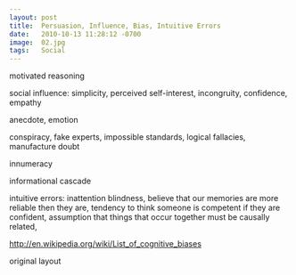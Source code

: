 ```yaml
---
layout: post
title:  Persuasion, Influence, Bias, Intuitive Errors
date:   2010-10-13 11:28:12 -0700
image:  02.jpg
tags:   Social
---
```


motivated reasoning

social influence: simplicity, perceived self-interest, incongruity, confidence, empathy

anecdote, emotion

conspiracy, fake experts, impossible standards, logical fallacies, manufacture doubt

innumeracy

informational cascade

intuitive errors: inattention blindness, believe that our memories are more reliable then they are, tendency to think someone is competent if they are confident, assumption that things that occur together must be causally related,

 

http://en.wikipedia.org/wiki/List_of_cognitive_biases

original layout
